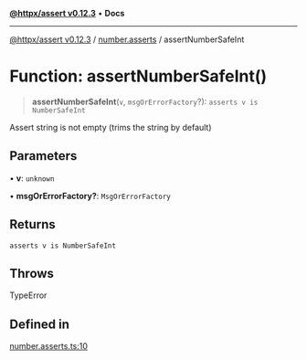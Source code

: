 [**@httpx/assert v0.12.3**](../../README.md) • **Docs**

***

[@httpx/assert v0.12.3](../../README.md) / [number.asserts](../README.md) / assertNumberSafeInt

# Function: assertNumberSafeInt()

> **assertNumberSafeInt**(`v`, `msgOrErrorFactory`?): `asserts v is NumberSafeInt`

Assert string is not empty (trims the string by default)

## Parameters

• **v**: `unknown`

• **msgOrErrorFactory?**: `MsgOrErrorFactory`

## Returns

`asserts v is NumberSafeInt`

## Throws

TypeError

## Defined in

[number.asserts.ts:10](https://github.com/belgattitude/httpx/blob/efdc4c7f5d90eb963a8ba204526e9494bbd080b8/packages/assert/src/number.asserts.ts#L10)
